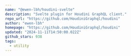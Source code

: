 ```yaml
---
name: "@ewen-lbh/houdini-svelte"
description: "Svelte plugin for Houdini GraphQL client."
repo_url: "https://github.com/HoudiniGraphql/houdini"
author: "ewen-lbh"
homepage: "https://github.com/HoudiniGraphql/houdini"
updated: "2024-11-11T14:50:00.022Z"
github_stars: 938
tags: 
  - utility
---
```

